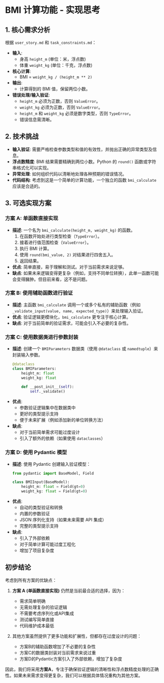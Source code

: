 # BMI 计算功能 - 实现思考

## 1. 核心需求分析

根据 `user_story.md` 和 `task_constraints.md`：

*   **输入**:
    *   身高 `height_m` (单位：米，浮点数)
    *   体重 `weight_kg` (单位：千克，浮点数)
*   **核心计算**:
    *   BMI = `weight_kg / (height_m ** 2)`
*   **输出**:
    *   计算得到的 BMI 值，保留两位小数。
*   **错误处理/输入验证**:
    *   `height_m` 必须为正数，否则 `ValueError`。
    *   `weight_kg` 必须为正数，否则 `ValueError`。
    *   `height_m` 和 `weight_kg` 必须是数字类型，否则 `TypeError`。
    *   错误信息需清晰。

## 2. 技术挑战

*   **输入验证**: 需要严格检查参数类型和值的有效性，并抛出正确的异常类型及信息。
*   **浮点数精度**: BMI 结果需要精确到两位小数。Python 的 `round()` 函数或字符串格式化可以实现。
*   **异常处理**: 如何组织代码以清晰地处理各种预期的错误情况。
*   **代码结构**: 考虑到这是一个简单的计算功能，一个独立的函数 `bmi_calculate` 应该是合适的。

## 3. 可选实现方案

### 方案 A: 单函数直接实现

*   **描述**: 一个名为 `bmi_calculate(height_m, weight_kg)` 的函数。
    1.  在函数开始处进行类型检查（`TypeError`）。
    2.  接着进行值范围检查（`ValueError`）。
    3.  执行 BMI 计算。
    4.  使用 `round(bmi_value, 2)` 对结果进行四舍五入。
    5.  返回结果。
*   **优点**: 简单直接，易于理解和测试。对于当前需求来说足够。
*   **缺点**: 如果未来逻辑变得更复杂（例如，支持不同单位转换），此单一函数可能会变得臃肿。但目前来看，这不是问题。

### 方案 B: 使用辅助函数进行验证

*   **描述**: 主函数 `bmi_calculate` 调用一个或多个私有的辅助函数（例如 `_validate_input(value, name, expected_type)`）来处理输入验证。
*   **优点**: 验证逻辑更模块化，`bmi_calculate` 更专注于核心计算。
*   **缺点**: 对于当前简单的验证需求，可能会引入不必要的复杂性。

### 方案 C: 使用数据类进行参数封装

*   **描述**: 创建一个 `BMIParameters` 数据类（使用 `@dataclass` 或 `namedtuple`）来封装输入参数。
    ```python
    @dataclass
    class BMIParameters:
        height_m: float
        weight_kg: float
        
        def __post_init__(self):
            self._validate()
    ```
*   **优点**: 
    - 参数验证逻辑集中在数据类中
    - 更好的类型提示支持
    - 便于未来扩展（例如添加新的单位转换方法）
*   **缺点**: 
    - 对于当前简单需求可能过度设计
    - 引入了额外的依赖（如果使用 `dataclasses`）

### 方案 D: 使用 Pydantic 模型

*   **描述**: 使用 Pydantic 创建输入验证模型：
    ```python
    from pydantic import BaseModel, Field
    
    class BMIInput(BaseModel):
        height_m: float = Field(gt=0)
        weight_kg: float = Field(gt=0)
    ```
*   **优点**: 
    - 自动的类型验证和转换
    - 内置的参数验证
    - JSON 序列化支持（如果未来需要 API 集成）
    - 完整的类型提示支持
*   **缺点**: 
    - 引入了外部依赖
    - 对于简单计算可能过度工程化
    - 增加了项目复杂度

## 初步结论

考虑到所有方案的优缺点：

1. **方案 A (单函数直接实现)** 仍然是当前最合适的选择，因为：
   - 需求简单明确
   - 无需处理复杂的验证逻辑
   - 不需要考虑序列化或API集成
   - 测试编写简单直接
   - 代码维护成本最低

2. 其他方案虽然提供了更多功能和扩展性，但都存在过度设计的问题：
   - 方案B的辅助函数增加了不必要的复杂性
   - 方案C的数据类封装对当前需求来说过重
   - 方案D的Pydantic方案引入了外部依赖，增加了复杂度

因此，我们将采用**方案A**，专注于确保验证逻辑的清晰性和浮点数精度处理的正确性。如果未来需求变得更复杂，我们可以根据具体情况重构为其他方案。 